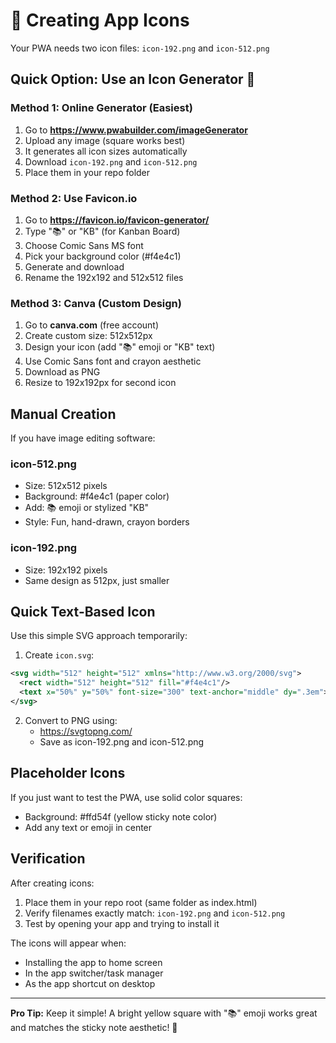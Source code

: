 # 🎨 Creating App Icons

Your PWA needs two icon files: `icon-192.png` and `icon-512.png`

## Quick Option: Use an Icon Generator 🚀

### Method 1: Online Generator (Easiest)
1. Go to **https://www.pwabuilder.com/imageGenerator**
2. Upload any image (square works best)
3. It generates all icon sizes automatically
4. Download `icon-192.png` and `icon-512.png`
5. Place them in your repo folder

### Method 2: Use Favicon.io
1. Go to **https://favicon.io/favicon-generator/**
2. Type "📚" or "KB" (for Kanban Board)
3. Choose Comic Sans MS font
4. Pick your background color (#f4e4c1)
5. Generate and download
6. Rename the 192x192 and 512x512 files

### Method 3: Canva (Custom Design)
1. Go to **canva.com** (free account)
2. Create custom size: 512x512px
3. Design your icon (add "📚" emoji or "KB" text)
4. Use Comic Sans font and crayon aesthetic
5. Download as PNG
6. Resize to 192x192px for second icon

## Manual Creation

If you have image editing software:

### icon-512.png
- Size: 512x512 pixels
- Background: #f4e4c1 (paper color)
- Add: 📚 emoji or stylized "KB"
- Style: Fun, hand-drawn, crayon borders

### icon-192.png
- Size: 192x192 pixels  
- Same design as 512px, just smaller

## Quick Text-Based Icon

Use this simple SVG approach temporarily:

1. Create `icon.svg`:
```svg
<svg width="512" height="512" xmlns="http://www.w3.org/2000/svg">
  <rect width="512" height="512" fill="#f4e4c1"/>
  <text x="50%" y="50%" font-size="300" text-anchor="middle" dy=".3em">📚</text>
</svg>
```

2. Convert to PNG using:
   - https://svgtopng.com/
   - Save as icon-192.png and icon-512.png

## Placeholder Icons

If you just want to test the PWA, use solid color squares:
- Background: #ffd54f (yellow sticky note color)
- Add any text or emoji in center

## Verification

After creating icons:
1. Place them in your repo root (same folder as index.html)
2. Verify filenames exactly match: `icon-192.png` and `icon-512.png`
3. Test by opening your app and trying to install it

The icons will appear when:
- Installing the app to home screen
- In the app switcher/task manager
- As the app shortcut on desktop

---

**Pro Tip:** Keep it simple! A bright yellow square with "📚" emoji works great and matches the sticky note aesthetic! 🎨